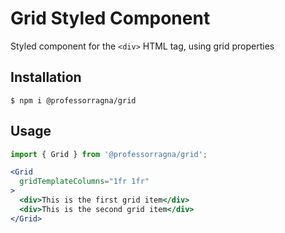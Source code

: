 # Grid Styled Component

Styled component for the `<div>` HTML tag, using grid properties

## Installation

```
$ npm i @professorragna/grid
```

## Usage

```jsx
import { Grid } from '@professorragna/grid';

<Grid
  gridTemplateColumns="1fr 1fr"
>
  <div>This is the first grid item</div>
  <div>This is the second grid item</div>
</Grid>
```
